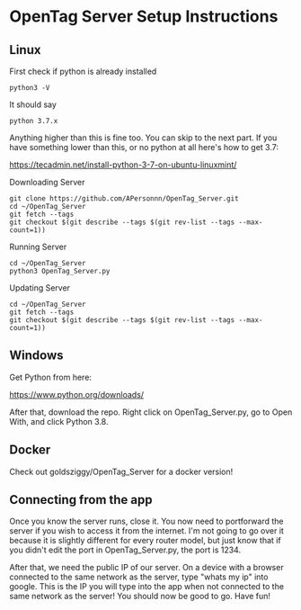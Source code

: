 # OpenTag Server Setup Instructions

## Linux
First check if python is already installed
```
python3 -V
```
It should say
```
python 3.7.x
```
Anything higher than this is fine too. You can skip to the next part. If you have something lower than this, or no python at all here's how to get 3.7:

https://tecadmin.net/install-python-3-7-on-ubuntu-linuxmint/

Downloading Server

```
git clone https://github.com/APersonnn/OpenTag_Server.git
cd ~/OpenTag_Server
git fetch --tags
git checkout $(git describe --tags $(git rev-list --tags --max-count=1))
```

Running Server

```
cd ~/OpenTag_Server
python3 OpenTag_Server.py
```

Updating Server

```
cd ~/OpenTag_Server
git fetch --tags
git checkout $(git describe --tags $(git rev-list --tags --max-count=1))
```

## Windows

Get Python from here:

https://www.python.org/downloads/

After that, download the repo. Right click on OpenTag_Server.py, go to Open With, and click Python 3.8.

## Docker

Check out goldsziggy/OpenTag_Server for a docker version!

## Connecting from the app

Once you know the server runs, close it. You now need to portforward the server if you wish to access it from the internet. I'm not going to go over it because it is slightly different for every router model, but just know that if you didn't edit the port in OpenTag_Server.py, the port is 1234.

After that, we need the public IP of our server. On a device with a browser connected to the same network as the server, type "whats my ip" into google. This is the IP you will type into the app when not connected to the same network as the server! You should now be good to go. Have fun!

